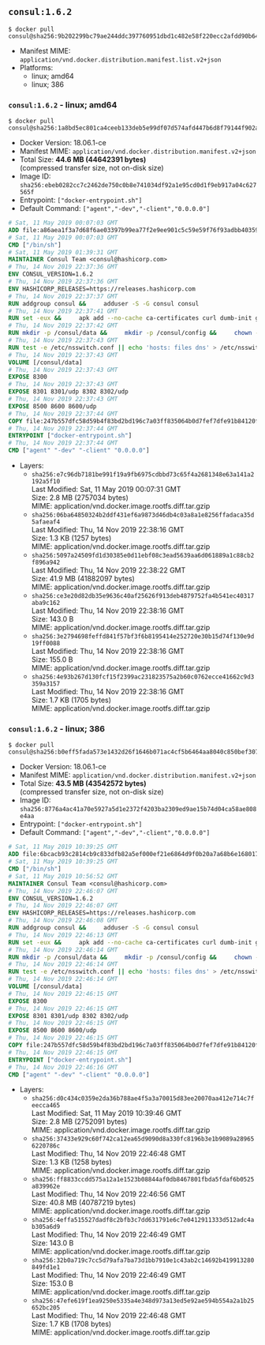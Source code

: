 ## `consul:1.6.2`

```console
$ docker pull consul@sha256:9b202299bc79ae244ddc397760951dbd1c482e58f220ecc2afdd90b64f4322a3
```

-	Manifest MIME: `application/vnd.docker.distribution.manifest.list.v2+json`
-	Platforms:
	-	linux; amd64
	-	linux; 386

### `consul:1.6.2` - linux; amd64

```console
$ docker pull consul@sha256:1a8bd5ec801ca4ceeb133deb5e99df07d574afd447b6d8f79144f902a412b5ff
```

-	Docker Version: 18.06.1-ce
-	Manifest MIME: `application/vnd.docker.distribution.manifest.v2+json`
-	Total Size: **44.6 MB (44642391 bytes)**  
	(compressed transfer size, not on-disk size)
-	Image ID: `sha256:ebeb0282cc7c2462de750c0b8e741034df92a1e95cd0d1f9eb917a04c627565f`
-	Entrypoint: `["docker-entrypoint.sh"]`
-	Default Command: `["agent","-dev","-client","0.0.0.0"]`

```dockerfile
# Sat, 11 May 2019 00:07:03 GMT
ADD file:a86aea1f3a7d68f6ae03397b99ea77f2e9ee901c5c59e59f76f93adbb4035913 in / 
# Sat, 11 May 2019 00:07:03 GMT
CMD ["/bin/sh"]
# Sat, 11 May 2019 01:39:31 GMT
MAINTAINER Consul Team <consul@hashicorp.com>
# Thu, 14 Nov 2019 22:37:36 GMT
ENV CONSUL_VERSION=1.6.2
# Thu, 14 Nov 2019 22:37:36 GMT
ENV HASHICORP_RELEASES=https://releases.hashicorp.com
# Thu, 14 Nov 2019 22:37:37 GMT
RUN addgroup consul &&     adduser -S -G consul consul
# Thu, 14 Nov 2019 22:37:41 GMT
RUN set -eux &&     apk add --no-cache ca-certificates curl dumb-init gnupg libcap openssl su-exec iputils jq &&     gpg --keyserver pgp.mit.edu --recv-keys 91A6E7F85D05C65630BEF18951852D87348FFC4C &&     mkdir -p /tmp/build &&     cd /tmp/build &&     apkArch="$(apk --print-arch)" &&     case "${apkArch}" in         aarch64) consulArch='arm64' ;;         armhf) consulArch='armhfv6' ;;         x86) consulArch='386' ;;         x86_64) consulArch='amd64' ;;         *) echo >&2 "error: unsupported architecture: ${apkArch} (see ${HASHICORP_RELEASES}/consul/${CONSUL_VERSION}/)" && exit 1 ;;     esac &&     wget ${HASHICORP_RELEASES}/consul/${CONSUL_VERSION}/consul_${CONSUL_VERSION}_linux_${consulArch}.zip &&     wget ${HASHICORP_RELEASES}/consul/${CONSUL_VERSION}/consul_${CONSUL_VERSION}_SHA256SUMS &&     wget ${HASHICORP_RELEASES}/consul/${CONSUL_VERSION}/consul_${CONSUL_VERSION}_SHA256SUMS.sig &&     gpg --batch --verify consul_${CONSUL_VERSION}_SHA256SUMS.sig consul_${CONSUL_VERSION}_SHA256SUMS &&     grep consul_${CONSUL_VERSION}_linux_${consulArch}.zip consul_${CONSUL_VERSION}_SHA256SUMS | sha256sum -c &&     unzip -d /bin consul_${CONSUL_VERSION}_linux_${consulArch}.zip &&     cd /tmp &&     rm -rf /tmp/build &&     apk del gnupg openssl &&     rm -rf /root/.gnupg &&     consul version
# Thu, 14 Nov 2019 22:37:42 GMT
RUN mkdir -p /consul/data &&     mkdir -p /consul/config &&     chown -R consul:consul /consul
# Thu, 14 Nov 2019 22:37:43 GMT
RUN test -e /etc/nsswitch.conf || echo 'hosts: files dns' > /etc/nsswitch.conf
# Thu, 14 Nov 2019 22:37:43 GMT
VOLUME [/consul/data]
# Thu, 14 Nov 2019 22:37:43 GMT
EXPOSE 8300
# Thu, 14 Nov 2019 22:37:43 GMT
EXPOSE 8301 8301/udp 8302 8302/udp
# Thu, 14 Nov 2019 22:37:43 GMT
EXPOSE 8500 8600 8600/udp
# Thu, 14 Nov 2019 22:37:44 GMT
COPY file:247b557dfc58d59b4f83bd2bd196c7a03ff835064b0d7fef7dfe91b84120ff30 in /usr/local/bin/docker-entrypoint.sh 
# Thu, 14 Nov 2019 22:37:44 GMT
ENTRYPOINT ["docker-entrypoint.sh"]
# Thu, 14 Nov 2019 22:37:44 GMT
CMD ["agent" "-dev" "-client" "0.0.0.0"]
```

-	Layers:
	-	`sha256:e7c96db7181be991f19a9fb6975cdbbd73c65f4a2681348e63a141a2192a5f10`  
		Last Modified: Sat, 11 May 2019 00:07:31 GMT  
		Size: 2.8 MB (2757034 bytes)  
		MIME: application/vnd.docker.image.rootfs.diff.tar.gzip
	-	`sha256:06ba64850324b2ddf431ef6a9873d46db4c03a8a1e8256ffadaca35d5afaeaf4`  
		Last Modified: Thu, 14 Nov 2019 22:38:16 GMT  
		Size: 1.3 KB (1257 bytes)  
		MIME: application/vnd.docker.image.rootfs.diff.tar.gzip
	-	`sha256:5097a24509fd1d30385e0d11ebf08c3ead5639aa6d061889a1c88cb2f896a942`  
		Last Modified: Thu, 14 Nov 2019 22:38:22 GMT  
		Size: 41.9 MB (41882097 bytes)  
		MIME: application/vnd.docker.image.rootfs.diff.tar.gzip
	-	`sha256:ce3e20d82db35e9636c40af25626f913deb4879752fa4b541ec40317aba9c162`  
		Last Modified: Thu, 14 Nov 2019 22:38:16 GMT  
		Size: 143.0 B  
		MIME: application/vnd.docker.image.rootfs.diff.tar.gzip
	-	`sha256:3e2794698feffd841f57bf3f6b8195414e252720e30b15d74f130e9d19ff0088`  
		Last Modified: Thu, 14 Nov 2019 22:38:16 GMT  
		Size: 155.0 B  
		MIME: application/vnd.docker.image.rootfs.diff.tar.gzip
	-	`sha256:4e93b267d130fcf15f2399ac231823575a2b60c0762ecce41662c9d3359a3157`  
		Last Modified: Thu, 14 Nov 2019 22:38:16 GMT  
		Size: 1.7 KB (1705 bytes)  
		MIME: application/vnd.docker.image.rootfs.diff.tar.gzip

### `consul:1.6.2` - linux; 386

```console
$ docker pull consul@sha256:b0eff5fada573e1432d26f1646b071ac4cf5b6464aa8040c850bef307371acf0
```

-	Docker Version: 18.06.1-ce
-	Manifest MIME: `application/vnd.docker.distribution.manifest.v2+json`
-	Total Size: **43.5 MB (43542572 bytes)**  
	(compressed transfer size, not on-disk size)
-	Image ID: `sha256:8776a4ac41a70e5927a5d1e2372f4203ba2309ed9ae15b74d04ca58ae808e4aa`
-	Entrypoint: `["docker-entrypoint.sh"]`
-	Default Command: `["agent","-dev","-client","0.0.0.0"]`

```dockerfile
# Sat, 11 May 2019 10:39:25 GMT
ADD file:6bcacb93c2814cb9c833dfb82a5ef000ef21e6864d9f0b20a7a68b6e16801700 in / 
# Sat, 11 May 2019 10:39:25 GMT
CMD ["/bin/sh"]
# Sat, 11 May 2019 10:56:52 GMT
MAINTAINER Consul Team <consul@hashicorp.com>
# Thu, 14 Nov 2019 22:46:07 GMT
ENV CONSUL_VERSION=1.6.2
# Thu, 14 Nov 2019 22:46:07 GMT
ENV HASHICORP_RELEASES=https://releases.hashicorp.com
# Thu, 14 Nov 2019 22:46:08 GMT
RUN addgroup consul &&     adduser -S -G consul consul
# Thu, 14 Nov 2019 22:46:13 GMT
RUN set -eux &&     apk add --no-cache ca-certificates curl dumb-init gnupg libcap openssl su-exec iputils jq &&     gpg --keyserver pgp.mit.edu --recv-keys 91A6E7F85D05C65630BEF18951852D87348FFC4C &&     mkdir -p /tmp/build &&     cd /tmp/build &&     apkArch="$(apk --print-arch)" &&     case "${apkArch}" in         aarch64) consulArch='arm64' ;;         armhf) consulArch='armhfv6' ;;         x86) consulArch='386' ;;         x86_64) consulArch='amd64' ;;         *) echo >&2 "error: unsupported architecture: ${apkArch} (see ${HASHICORP_RELEASES}/consul/${CONSUL_VERSION}/)" && exit 1 ;;     esac &&     wget ${HASHICORP_RELEASES}/consul/${CONSUL_VERSION}/consul_${CONSUL_VERSION}_linux_${consulArch}.zip &&     wget ${HASHICORP_RELEASES}/consul/${CONSUL_VERSION}/consul_${CONSUL_VERSION}_SHA256SUMS &&     wget ${HASHICORP_RELEASES}/consul/${CONSUL_VERSION}/consul_${CONSUL_VERSION}_SHA256SUMS.sig &&     gpg --batch --verify consul_${CONSUL_VERSION}_SHA256SUMS.sig consul_${CONSUL_VERSION}_SHA256SUMS &&     grep consul_${CONSUL_VERSION}_linux_${consulArch}.zip consul_${CONSUL_VERSION}_SHA256SUMS | sha256sum -c &&     unzip -d /bin consul_${CONSUL_VERSION}_linux_${consulArch}.zip &&     cd /tmp &&     rm -rf /tmp/build &&     apk del gnupg openssl &&     rm -rf /root/.gnupg &&     consul version
# Thu, 14 Nov 2019 22:46:14 GMT
RUN mkdir -p /consul/data &&     mkdir -p /consul/config &&     chown -R consul:consul /consul
# Thu, 14 Nov 2019 22:46:14 GMT
RUN test -e /etc/nsswitch.conf || echo 'hosts: files dns' > /etc/nsswitch.conf
# Thu, 14 Nov 2019 22:46:14 GMT
VOLUME [/consul/data]
# Thu, 14 Nov 2019 22:46:15 GMT
EXPOSE 8300
# Thu, 14 Nov 2019 22:46:15 GMT
EXPOSE 8301 8301/udp 8302 8302/udp
# Thu, 14 Nov 2019 22:46:15 GMT
EXPOSE 8500 8600 8600/udp
# Thu, 14 Nov 2019 22:46:15 GMT
COPY file:247b557dfc58d59b4f83bd2bd196c7a03ff835064b0d7fef7dfe91b84120ff30 in /usr/local/bin/docker-entrypoint.sh 
# Thu, 14 Nov 2019 22:46:15 GMT
ENTRYPOINT ["docker-entrypoint.sh"]
# Thu, 14 Nov 2019 22:46:16 GMT
CMD ["agent" "-dev" "-client" "0.0.0.0"]
```

-	Layers:
	-	`sha256:d0c434c0359e2da36b788ae4f5a3a70015d83ee20070aa412e714c7feecca465`  
		Last Modified: Sat, 11 May 2019 10:39:46 GMT  
		Size: 2.8 MB (2752091 bytes)  
		MIME: application/vnd.docker.image.rootfs.diff.tar.gzip
	-	`sha256:37433e929c60f742ca12ea65d9090d8a330fc8196b3e1b9089a289656220786c`  
		Last Modified: Thu, 14 Nov 2019 22:46:48 GMT  
		Size: 1.3 KB (1258 bytes)  
		MIME: application/vnd.docker.image.rootfs.diff.tar.gzip
	-	`sha256:ff8833ccdd575a12a1e1523b08844af0db8467801fbda5fdaf6b0525a839962e`  
		Last Modified: Thu, 14 Nov 2019 22:46:56 GMT  
		Size: 40.8 MB (40787219 bytes)  
		MIME: application/vnd.docker.image.rootfs.diff.tar.gzip
	-	`sha256:4effa515527dadf8c2bfb3c7dd631791e6c7e0412911333d512adc4ab305a6d9`  
		Last Modified: Thu, 14 Nov 2019 22:46:49 GMT  
		Size: 143.0 B  
		MIME: application/vnd.docker.image.rootfs.diff.tar.gzip
	-	`sha256:32b0a719c7cc5d79afa7ba73d1bb7910e1c43ab2c14692b419913280849fd1e1`  
		Last Modified: Thu, 14 Nov 2019 22:46:49 GMT  
		Size: 153.0 B  
		MIME: application/vnd.docker.image.rootfs.diff.tar.gzip
	-	`sha256:47efe619f1ea9250e5335a4e348d973a13ed5e92ae594b554a2a1b25652bc205`  
		Last Modified: Thu, 14 Nov 2019 22:46:48 GMT  
		Size: 1.7 KB (1708 bytes)  
		MIME: application/vnd.docker.image.rootfs.diff.tar.gzip
